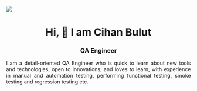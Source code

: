 <img src="https://github.com/cihanBulut70/cihanBulut70/blob/main/Cihan.jpg?raw=true">

<h1 align="center">Hi, 👋 I am Cihan Bulut</h1>
  
<h3 align="center">QA Engineer</h3>  

<p align= "justify">I am a detail-oriented QA Engineer who is quick to learn about new tools and technologies, open to innovations, and loves to learn, with experience in manual and automation testing, performing functional testing, smoke testing and regression testing etc.</p>

